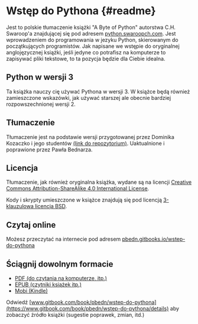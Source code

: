 # Wstęp do Pythona {#readme}

Jest to polskie tłumaczenie książki "A Byte of Python" autorstwa C.H. Swaroop'a znajdującej się pod adresem [python.swaroopch.com](https://python.swaroopch.com/). Jest wprowadzeniem do programowania w jezyku Python, skierowanym do początkujących programistów. Jak napisane we wstępie do oryginalnej anglojęzycznej książki, jeśli jedyne co potrafisz na komputerze to zapisywać pliki tekstowe, to ta pozycja będzie dla Ciebie idealna.

## Python w wersji 3

Ta książka nauczy cię używać Pythona w wersji 3. W książce będą również zamieszczone wskazówki, jak używać starszej ale obecnie bardziej rozpowszechnionej wersji 2.

## Tłumaczenie

Tłumaczenie jest na podstawie wersji przygotowanej przez Dominika Kozaczko i jego studentów [(link do repozytorium)](https://github.com/dekoza/byteofpython_pl).
Uaktualnione i poprawione przez Pawła Bednarza.


## Licencja

Tłumaczenie, jak również oryginalna książka, wydane są na licencji [Creative Commons Attribution-ShareAlike 4.0 International License](https://creativecommons.org/licenses/by/4.0/deed.pl).

Kody i skrypty umieszczone w książce znajdują się pod licencją [3-klauzulowa licencja BSD](https://opensource.org/licenses/BSD-3-Clause).

## Czytaj online

Możesz przeczytać na internecie pod adresem [pbedn.gitbooks.io/wstep-do-pythona](https://pbedn.gitbooks.io/wstep-do-pythona/content/)


## Ściągnij dowolnym formacie

- [PDF (do czytania na komputerze, itp.)](https://www.gitbook.com/download/pdf/book/pbedn/wstep-do-pythona)
- [EPUB (czytniki książek itp.)](https://www.gitbook.com/download/epub/book/pbedn/wstep-do-pythona)
- [Mobi (Kindle)](https://www.gitbook.com/download/mobi/book/pbedn/wstep-do-pythona)

Odwiedź [www.gitbook.com/book/pbedn/wstep-do-pythona](https://www.gitbook.com/book/pbedn/wstep-do-pythona/details) aby zobaczyć źródło książki (sugestie poprawek, zmian, itd.)
